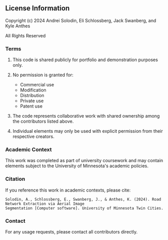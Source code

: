 ## License Information

Copyright (c) 2024 Andrei Solodin, Eli Schlossberg, Jack Swanberg, and Kyle Anthes

All Rights Reserved

### Terms

1. This code is shared publicly for portfolio and demonstration purposes only.

2. No permission is granted for:
   - Commercial use
   - Modification
   - Distribution
   - Private use
   - Patent use

3. The code represents collaborative work with shared ownership among the contributors listed above.

4. Individual elements may only be used with explicit permission from their respective creators.

### Academic Context

This work was completed as part of university coursework and may contain elements subject to the University of Minnesota's academic policies.

### Citation

If you reference this work in academic contexts, please cite:

```
Solodin, A., Schlossberg, E., Swanberg, J., & Anthes, K. (2024). Road Network Extraction via Aerial Image 
Segmentation [Computer software]. University of Minnesota Twin Cities.
```

### Contact

For any usage requests, please contact all contributors directly.
